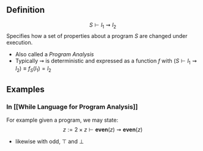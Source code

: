 ## Definition
$$S \vdash l_1 \rightsquigarrow l_2$$
Specifies how a set of properties about a program $S$ are changed under execution.
- Also called a *Program Analysis*
- Typically $\rightsquigarrow$ is deterministic and expressed as a function $f$ with $(S \vdash l_1 \rightsquigarrow l_2) \equiv f_S(l_1) = l_2$

## Examples
### In [[While Language for Program Analysis]]
For example given a program, we may state:
$$z := 2 \times z \vdash \mathbf{even}(z) \rightsquigarrow \mathbf{even}(z) $$
- likewise with odd, $\top$ and $\bot$
